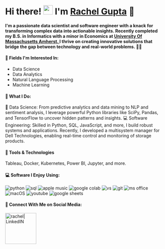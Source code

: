# Hi there! <a target="_blank" rel="noopener noreferrer" href="https://raw.githubusercontent.com/aemmadi/aemmadi/master/wave.gif"><img src="https://raw.githubusercontent.com/aemmadi/aemmadi/master/wave.gif" width="30px" style="max-width:100%;"></a> I'm <a href="https://github.com/rachgpt" rel="nofollow">Rachel Gupta</a> 💙 

#### I'm a passionate data scientist and software engineer with a knack for transforming complex data into actionable insights. Recently completed my B.S. in Informatics with a minor in Economics at <a href="https://www.cics.umass.edu">University Of Massachusetts Amherst.  </a> I thrive on creating innovative solutions that bridge the gap between technology and real-world problems. 👩‍🎓

#### 🔭 Fields I'm Interested In: 
  - Data Science 
  - Data Analytics
  - Natural Language Processing
  - Machine Learning 

#### 🚀 What I Do:

🧠 Data Science: From predictive analytics and data mining to NLP and sentiment analysis, I leverage powerful Python libraries like SciPy, Pandas, and TensorFlow to uncover hidden patterns and insights.
💻 Software Engineering: Skilled in Python, SQL, JavaScript, and more, I build robust systems and applications. Recently, I developed a multisystem manager for Dell Technologies, enabling real-time control and monitoring of storage products.

#### 🔧 Tools & Technologies
Tableau, Docker, Kubernetes, Power BI, Jupyter, and more.

#### 💻 Software I Enjoy Using:

<img src="https://img.shields.io/badge/Python-FFD43B?style=for-the-badge&logo=python&logoColor=darkgreen" alt="python"> <img src="https://img.shields.io/badge/MySQL-00000F?style=for-the-badge&logo=mysql&logoColor=white" alt="sql"> 
<img src="https://img.shields.io/badge/Apple_Music-FA243C?style=for-the-badge&logo=Apple-Music&logoColor=white" alt="apple music"> 
<img src="https://img.shields.io/badge/Colab-F9AB00?style=for-the-badge&logo=googlecolab&color=525252" alt="google colab"> 
<img src="https://img.shields.io/badge/Visual_Studio-5C2D91?style=for-the-badge&logo=visual%20studio&logoColor=white" alt="vs"> 
<img src="https://img.shields.io/badge/GitHub-100000?style=for-the-badge&logo=github&logoColor=white" alt="git">
<img src="https://img.shields.io/badge/Microsoft_Office-D83B01?style=for-the-badge&logo=microsoft-office&logoColor=white" alt="ms office">
<img src="https://img.shields.io/badge/mac%20os-000000?style=for-the-badge&logo=apple&logoColor=white" alt="macOS">
<img src="https://img.shields.io/badge/YouTube-FF0000?style=for-the-badge&logo=youtube&logoColor=white" alt="youtube">
<img src="https://img.shields.io/badge/Google%20Sheets-34A853?style=for-the-badge&logo=google-sheets&logoColor=white" alt="google sheets">



<!-- Socials -->
#### 📲 Connect With Me on Social Media:
  
<a href="https://www.linkedin.com/in/-rachelgupta/" rel="nofollow">
  <img alt="rachel| LinkedIN" width="100px" src="https://img.shields.io/badge/LinkedIn-0077B5?style=for-the-badge&logo=linkedin&logoColor=white" style="max-width:100%;">
</a> 
